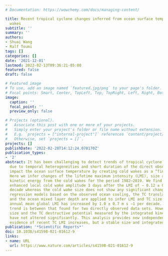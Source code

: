 ```yaml
---
# Documentation: https://wowchemy.com/docs/managing-content/

title: Recent tropical cyclone changes inferred from ocean surface temperature cold
  wakes
subtitle: ''
summary: ''
authors:
- Shuai Wang
- Ralf Toumi
tags: []
categories: []
date: '2021-12-01'
lastmod: 2022-02-13T09:36:21-05:00
featured: false
draft: false

# Featured image
# To use, add an image named `featured.jpg/png` to your page's folder.
# Focal points: Smart, Center, TopLeft, Top, TopRight, Left, Right, BottomLeft, Bottom, BottomRight.
image:
  caption: ''
  focal_point: ''
  preview_only: false

# Projects (optional).
#   Associate this post with one or more of your projects.
#   Simply enter your project's folder or file name without extension.
#   E.g. `projects = ["internal-project"]` references `content/project/deep-learning/index.md`.
#   Otherwise, set `projects = []`.
projects: []
publishDate: '2022-02-28T14:12:24.078170Z'
publication_types:
- '2'
abstract: It has been challenging to detect trends of tropical cyclone (TC) properties
  due to temporal heterogeneities and short duration of the direct observations. TCs
  impact the ocean surface temperature by creating cold wakes as a “fingerprint”.
  Here we infer changes of the lifetime maximum intensity (LMI), size and integrated
  kinetic energy from the cold wakes for the period 1982–2019. We find a globally
  enhanced local cold wake amplitude 3 days after the LMI of − 0.12 ± 0.04 °C per
  decade whereas the cold wake size does not show any significant change. Multivariate
  regression models based on the observed ocean cooling, the TC translation speed
  and the ocean mixed layer depth are applied to infer LMI and TC size. The inferred
  annual mean global LMI has increased by 1.0 ± 0.7 m s −1 per decade. This inferred
  trend is between that found for two directly observed data sets. However, the TC
  size and the TC destructive potential measured by the integrated kinetic energy,
  have not altered significantly. This analysis provides new independent and indirect
  evidence of recent TC LMI increases, but a stable size and integrated kinetic energy.
publication: '*Scientific Reports*'
doi: 10.1038/s41598-021-01612-9
links:
- name: URL
  url: https://www.nature.com/articles/s41598-021-01612-9
---
```

